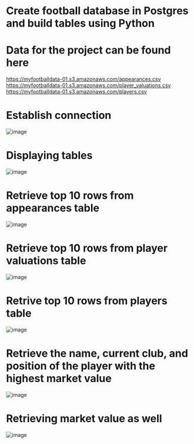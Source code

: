 # Create football database in Postgres and build tables using Python

# Data for the project can be found here
https://myfootballdata-01.s3.amazonaws.com/appearances.csv \
https://myfootballdata-01.s3.amazonaws.com/player_valuations.csv \
https://myfootballdata-01.s3.amazonaws.com/players.csv

# Establish connection
![image](https://github.com/rajaravindp/createDBwithPy/assets/118573661/e7216d5c-029f-44ab-93be-f44efd99c274)

# Displaying tables
![image](https://github.com/rajaravindp/createDBwithPy/assets/118573661/279e2816-44f6-456a-a8ee-7a46a89ebf31)

# Retrieve top 10 rows from appearances table
![image](https://github.com/rajaravindp/createDBwithPy/assets/118573661/d68c9a54-673e-489e-a542-1bfc30734982)

# Retrieve top 10 rows from player valuations table
![image](https://github.com/rajaravindp/createDBwithPy/assets/118573661/8f44d3d9-97f6-44f6-9de9-7ff54ac37979)

# Retrive top 10 rows from players table
![image](https://github.com/rajaravindp/createDBwithPy/assets/118573661/1e8d47a2-4517-403d-889d-ac27003fac86)

# Retrieve the name, current club, and position of the player with the highest market value
![image](https://github.com/rajaravindp/createDBwithPy/assets/118573661/3fc4b408-551b-458f-ac78-b1d53c101516)

# Retrieving market value as well
![image](https://github.com/rajaravindp/createDBwithPy/assets/118573661/615af31e-7cba-4a97-8056-6dfeec44ce24)
